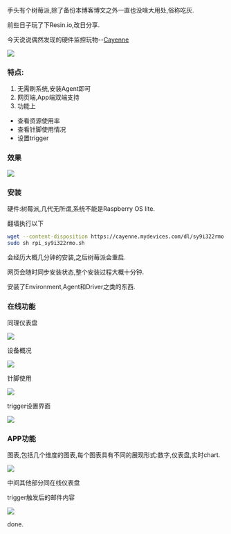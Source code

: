 手头有个树莓派,除了备份本博客博文之外一直也没啥大用处,俗称吃灰. 

前些日子玩了下Resin.io,改日分享. 

今天说说偶然发现的硬件监控玩物--[Cayenne](https://www.cayenne-mydevices.com) 

![](http://7xqjx7.com1.z0.glb.clouddn.com/image/Screen%20Shot%202016-03-03%20at%2002.21.04.png?imageView2/2/h/400) 

### 特点:  

1. 无需刷系统,安装Agent即可
2. 网页端,App端双端支持
3. 功能上 
  * 查看资源使用率 
  * 查看针脚使用情况 
  * 设置trigger  


### 效果 

![](http://7xqjx7.com1.z0.glb.clouddn.com/image/Screen%20Shot%202016-03-03%20at%2002.05.13.png?imageView2/2/h/400) 

### 安装 

硬件:树莓派,几代无所谓,系统不能是Raspberry OS lite. 

翻墙执行以下 

```sh
wget --content-disposition https://cayenne.mydevices.com/dl/sy9i322rmo
sudo sh rpi_sy9i322rmo.sh
``` 

会经历大概几分钟的安装,之后树莓派会重启. 

网页会随时同步安装状态,整个安装过程大概十分钟. 

安装了Environment,Agent和Driver之类的东西. 

### 在线功能 

同理仪表盘 

![](http://7xqjx7.com1.z0.glb.clouddn.com/image/Screen%20Shot%202016-03-03%20at%2002.05.13.png?imageView2/2/h/400) 

设备概况 

![](http://7xqjx7.com1.z0.glb.clouddn.com/image/Screen%20Shot%202016-03-03%20at%2002.05.24.png?imageView2/2/h/400) 

针脚使用 

![](http://7xqjx7.com1.z0.glb.clouddn.com/image/Screen%20Shot%202016-03-03%20at%2002.05.28.png?imageView2/2/h/400) 

trigger设置界面 

![](http://7xqjx7.com1.z0.glb.clouddn.com/image/Screen%20Shot%202016-03-03%20at%2002.05.36.png?imageView2/2/h/400) 

### APP功能 

图表,包括几个维度的图表,每个图表具有不同的展现形式:数字,仪表盘,实时chart. 

![](http://7xqjx7.com1.z0.glb.clouddn.com/image/IMG_3535.PNG?imageView2/2/h/300) 

中间其他部分同在线仪表盘 

trigger触发后的邮件内容 

![](http://7xqjx7.com1.z0.glb.clouddn.com/image/IMG_3543.PNG?imageView2/2/h/300) 

done. 




